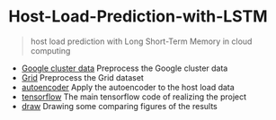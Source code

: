 # Host-Load-Prediction-with-LSTM

> host load prediction with Long Short-Term Memory in cloud computing

- [Google cluster data](./Google_cluster_data) Preprocess the Google cluster data
- [Grid](./Grid) Preprocess the Grid dataset
- [autoencoder](./autoencoder) Apply the autoencoder to the host load data
- [tensorflow](./tensorflow) The main tensorflow code of realizing the project
- [draw](./draw) Drawing some comparing figures of the results
